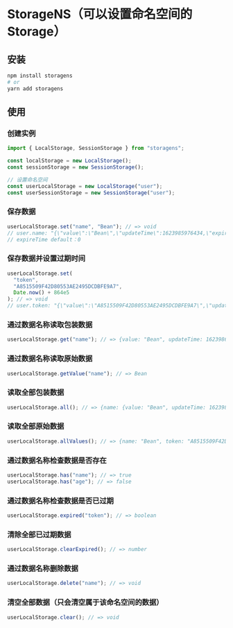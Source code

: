 # StorageNS（可以设置命名空间的 Storage）

## 安装

```bash
npm install storagens
# or
yarn add storagens
```

## 使用

### 创建实例

```js
import { LocalStorage, SessionStorage } from "storagens";

const localStorage = new LocalStorage();
const sessionStorage = new SessionStorage();

// 设置命名空间
const userLocalStorage = new LocalStorage("user");
const userSessionStorage = new SessionStorage("user");
```

### 保存数据

```js
userLocalStorage.set("name", "Bean"); // => void
// user.name: "{\"value\":\"Bean\",\"updateTime\":1623985976434,\"expireTime\":0}"
// expireTime default：0
```

### 保存数据并设置过期时间

```js
userLocalStorage.set(
  "token",
  "A8515509F42D80553AE2495DCDBFE9A7",
  Date.now() + 864e5
); // => void
// user.token: "{\"value\":\"A8515509F42D80553AE2495DCDBFE9A7\",\"updateTime\":1623986348117,\"expireTime\":1624072748116}"
```

### 通过数据名称读取包装数据

```js
userLocalStorage.get("name"); // => {value: "Bean", updateTime: 1623986570960, expireTime: 0}
```

### 通过数据名称读取原始数据

```js
userLocalStorage.getValue("name"); // => Bean
```

### 读取全部包装数据

```js
userLocalStorage.all(); // => {name: {value: "Bean", updateTime: 1623987036202, expireTime: 0}, token: {value: "A8515509F42D80553AE2495DCDBFE9A7", updateTime: 1623987036203, expireTime: 1624073436202}}
```

### 读取全部原始数据

```js
userLocalStorage.allValues(); // => {name: "Bean", token: "A8515509F42D80553AE2495DCDBFE9A7"}
```

### 通过数据名称检查数据是否存在

```js
userLocalStorage.has("name"); // => true
userLocalStorage.has("age"); // => false
```

### 通过数据名称检查数据是否已过期

```js
userLocalStorage.expired("token"); // => boolean
```

### 清除全部已过期数据

```js
userLocalStorage.clearExpired(); // => number
```

### 通过数据名称删除数据

```js
userLocalStorage.delete("name"); // => void
```

### 清空全部数据（只会清空属于该命名空间的数据）

```js
userLocalStorage.clear(); // => void
```
